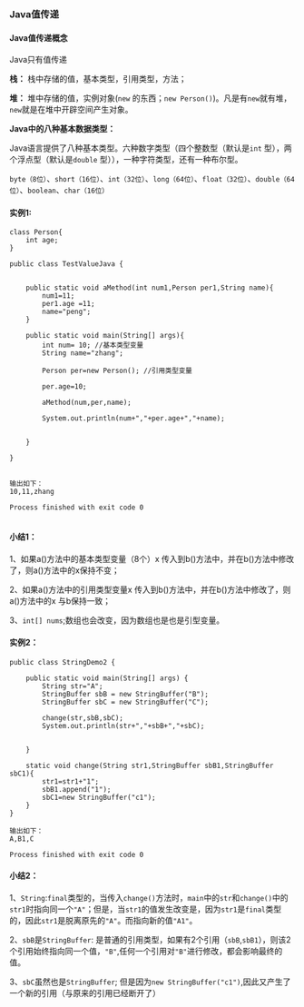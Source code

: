 ### Java值传递

#### Java值传递概念

Java只有值传递

**栈：** 栈中存储的值，基本类型，引用类型，方法；

**堆：** 堆中存储的值，实例对象(`new` 的东西；`new Person()`)。凡是有`new`就有堆，`new`就是在堆中开辟空间产生对象。

**Java中的八种基本数据类型：**

Java语言提供了八种基本类型。六种数字类型（四个整数型（默认是`int` 型），两个浮点型（默认是`double` 型）），一种字符类型，还有一种布尔型。

`byte（8位）`、`short（16位）`、`int（32位）`、`long（64位）`、`float（32位）`、`double（64位）`、`boolean`、`char（16位）`

#### **实例1:**

```
class Person{
    int age;
}

public class TestValueJava {


    public static void aMethod(int num1,Person per1,String name){
        num1=11;
        per1.age =11;
        name="peng";
    }

    public static void main(String[] args){
        int num= 10; //基本类型变量
        String name="zhang";

        Person per=new Person(); //引用类型变量

        per.age=10;

        aMethod(num,per,name);

        System.out.println(num+","+per.age+","+name);


    }

}


输出如下：
10,11,zhang

Process finished with exit code 0


```

#### **小结1：**
1、如果a()方法中的基本类型变量（8个）x 传入到b()方法中，并在b()方法中修改了，则a()方法中的x保持不变；

2、如果a()方法中的引用类型变量x 传入到b()方法中，并在b()方法中修改了，则a()方法中的x 与b保持一致；

3、`int[] nums`;数组也会改变，因为数组也是也是引型变量。



#### 实例2：

```
public class StringDemo2 {

    public static void main(String[] args) {
        String str="A";
        StringBuffer sbB = new StringBuffer("B");
        StringBuffer sbC = new StringBuffer("C");

        change(str,sbB,sbC);
        System.out.println(str+","+sbB+","+sbC);
        

    }

    static void change(String str1,StringBuffer sbB1,StringBuffer sbC1){
        str1=str1+"1";
        sbB1.append("1");
        sbC1=new StringBuffer("c1");
    }
}

输出如下：
A,B1,C

Process finished with exit code 0

```

#### 小结2：

1、`String`:`final`类型的，当传入`change()`方法时，`main`中的`str`和`change()`中的`str1`时指向同一个`"A"`；但是，当`str1`的值发生改变是，因为`str1`是`final`类型的，因此`str1`是脱离原先的`"A"`。而指向新的值`"A1"`。



2、`sbB`是`StringBuffer`: 是普通的引用类型，如果有2个引用（`sbB`,`sbB1`），则该2个引用始终指向同一个值，`"B"`,任何一个引用对`"B"`进行修改，都会影响最终的值。



3、`sbC`虽然也是`StringBuffer`; 但是因为`new StringBuffer("c1")`,因此又产生了一个新的引用（与原来的引用已经断开了）
